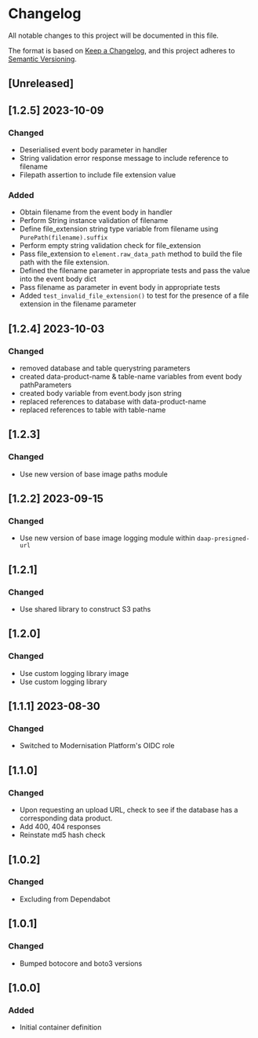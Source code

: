 <!-- markdownlint-disable MD003 -->

# Changelog

All notable changes to this project will be documented in this file.

The format is based on [Keep a Changelog](https://keepachangelog.com/en/1.0.0/),
and this project adheres to [Semantic Versioning](https://semver.org/spec/v2.0.0.html).

## [Unreleased]

## [1.2.5] 2023-10-09

### Changed

- Deserialised event body parameter in handler
- String validation error response message to include reference to filename
- Filepath assertion to include file extension value

### Added

- Obtain filename from the event body in handler
- Perform String instance validation of filename
- Define file_extension string type variable from filename using
  `PurePath(filename).suffix`
- Perform empty string validation check for file_extension
- Pass file_extension to `element.raw_data_path` method to build
  the file path with the file extension.
- Defined the filename parameter in appropriate tests and pass
  the value into the event body dict
- Pass filename as parameter in event body in appropriate tests
- Added `test_invalid_file_extension()` to test for the presence of a file
  extension in the filename parameter

## [1.2.4] 2023-10-03

### Changed

- removed database and table querystring parameters
- created data-product-name & table-name variables from event body pathParameters
- created body variable from event.body json string
- replaced references to database with data-product-name
- replaced references to table with table-name

## [1.2.3]

### Changed

- Use new version of base image paths module

## [1.2.2] 2023-09-15

### Changed

- Use new version of base image logging module within `daap-presigned-url`

## [1.2.1]

### Changed

- Use shared library to construct S3 paths

## [1.2.0]

### Changed

- Use custom logging library image
- Use custom logging library

## [1.1.1] 2023-08-30

### Changed

- Switched to Modernisation Platform's OIDC role

## [1.1.0]

### Changed

- Upon requesting an upload URL, check to see if the database has a
  corresponding data product.
- Add 400, 404 responses
- Reinstate md5 hash check

## [1.0.2]

### Changed

- Excluding from Dependabot

## [1.0.1]

### Changed

- Bumped botocore and boto3 versions

## [1.0.0]

### Added

- Initial container definition
